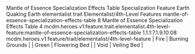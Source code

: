 <ability>
  <name>Mantle of Essence Specialization Effects Table</name>
  <keywords>
    <keyword>Specialization</keyword>
  </keywords>
  <type>Feature</type>
  <distance>Earth</distance>
  <target>Quaking Earth</target>
  <metadata>
    <class>elementalist</class>
    <feature_type>trait</feature_type>
    <file_dpath>Elementalist/4th-Level Features</file_dpath>
    <item_id>mantle-of-essence-specialization-effects-table</item_id>
    <item_index>8</item_index>
    <item_name>Mantle of Essence Specialization Effects Table</item_name>
    <level>4</level>
    <scc>mcdm.heroes.v1:feature.trait.elementalist.4th-level-feature:mantle-of-essence-specialization-effects-table</scc>
    <scdc>1.1.1:7.1.9.10:08</scdc>
    <source>mcdm.heroes.v1</source>
    <type>feature/trait/elementalist/4th-level-feature</type>
  </metadata>
  <effects>
    <effect type="mundane">| Fire           | Burning Grounds |
| Green          | Flowering Bed   |
| Void           | Veiling Bed     |</effect>
  </effects>
</ability>
